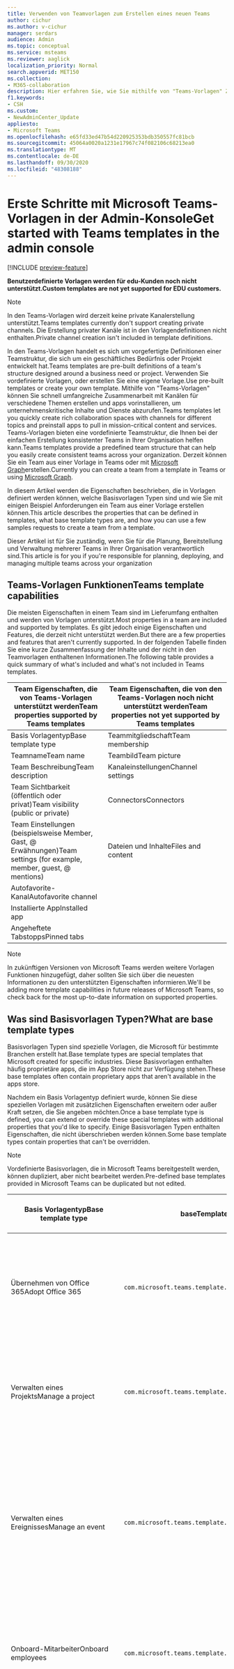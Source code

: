 ```yaml
---
title: Verwenden von Teamvorlagen zum Erstellen eines neuen Teams
author: cichur
ms.author: v-cichur
manager: serdars
audience: Admin
ms.topic: conceptual
ms.service: msteams
ms.reviewer: aaglick
localization_priority: Normal
search.appverid: MET150
ms.collection:
- M365-collaboration
description: Hier erfahren Sie, wie Sie mithilfe von "Teams-Vorlagen" Zusammenarbeits Räume mit Kanälen für verschiedene Themen über vorinstallierte Vorlagen erstellen.
f1.keywords:
- CSH
ms.custom:
- NewAdminCenter_Update
appliesto:
- Microsoft Teams
ms.openlocfilehash: e65fd33ed47b54d220925353bdb350557fc81bcb
ms.sourcegitcommit: 45064a0020a1231e17967c74f082106c68213ea0
ms.translationtype: MT
ms.contentlocale: de-DE
ms.lasthandoff: 09/30/2020
ms.locfileid: "48308188"
---
```

# <a name="get-started-with-teams-templates-in-the-admin-console"></a><span data-ttu-id="b70c5-103">Erste Schritte mit Microsoft Teams-Vorlagen in der Admin-Konsole</span><span class="sxs-lookup"><span data-stu-id="b70c5-103">Get started with Teams templates in the admin console</span></span>

[!INCLUDE [preview-feature](includes/preview-feature.md)]

<span data-ttu-id="b70c5-104">**Benutzerdefinierte Vorlagen werden für edu-Kunden noch nicht unterstützt.**</span><span class="sxs-lookup"><span data-stu-id="b70c5-104">**Custom templates are not yet supported for EDU customers.**</span></span>

> [!NOTE]
> <span data-ttu-id="b70c5-105">In den Teams-Vorlagen wird derzeit keine private Kanalerstellung unterstützt.</span><span class="sxs-lookup"><span data-stu-id="b70c5-105">Teams templates currently don't support creating private channels.</span></span> <span data-ttu-id="b70c5-106">Die Erstellung privater Kanäle ist in den Vorlagendefinitionen nicht enthalten.</span><span class="sxs-lookup"><span data-stu-id="b70c5-106">Private channel creation isn't included in template definitions.</span></span>

<span data-ttu-id="b70c5-107">In den Teams-Vorlagen handelt es sich um vorgefertigte Definitionen einer Teamstruktur, die sich um ein geschäftliches Bedürfnis oder Projekt entwickelt hat.</span><span class="sxs-lookup"><span data-stu-id="b70c5-107">Teams templates are pre-built definitions of a team's structure designed around a business need or project.</span></span> <span data-ttu-id="b70c5-108">Verwenden Sie vordefinierte Vorlagen, oder erstellen Sie eine eigene Vorlage.</span><span class="sxs-lookup"><span data-stu-id="b70c5-108">Use pre-built templates or create your own template.</span></span> <span data-ttu-id="b70c5-109">Mithilfe von "Teams-Vorlagen" können Sie schnell umfangreiche Zusammenarbeit mit Kanälen für verschiedene Themen erstellen und apps vorinstallieren, um unternehmenskritische Inhalte und Dienste abzurufen.</span><span class="sxs-lookup"><span data-stu-id="b70c5-109">Teams templates let you quickly create rich collaboration spaces with channels for different topics and preinstall apps to pull in mission-critical content and services.</span></span> <span data-ttu-id="b70c5-110">Teams-Vorlagen bieten eine vordefinierte Teamstruktur, die Ihnen bei der einfachen Erstellung konsistenter Teams in Ihrer Organisation helfen kann.</span><span class="sxs-lookup"><span data-stu-id="b70c5-110">Teams templates provide a predefined team structure that can help you easily create consistent teams across your organization.</span></span> <span data-ttu-id="b70c5-111">Derzeit können Sie ein Team aus einer Vorlage in Teams oder mit [Microsoft Graph](get-started-with-teams-templates.md)erstellen.</span><span class="sxs-lookup"><span data-stu-id="b70c5-111">Currently you can create a team from a template in Teams or using [Microsoft Graph](get-started-with-teams-templates.md).</span></span>

<span data-ttu-id="b70c5-112">In diesem Artikel werden die Eigenschaften beschrieben, die in Vorlagen definiert werden können, welche Basisvorlagen Typen sind und wie Sie mit einigen Beispiel Anforderungen ein Team aus einer Vorlage erstellen können.</span><span class="sxs-lookup"><span data-stu-id="b70c5-112">This article describes the properties that can be defined in templates, what base template types are, and how you can use a few samples requests to create a team from a template.</span></span>

<span data-ttu-id="b70c5-113">Dieser Artikel ist für Sie zuständig, wenn Sie für die Planung, Bereitstellung und Verwaltung mehrerer Teams in Ihrer Organisation verantwortlich sind.</span><span class="sxs-lookup"><span data-stu-id="b70c5-113">This article is for you if you're responsible for planning, deploying, and managing multiple teams across your organization</span></span>

## <a name="teams-template-capabilities"></a><span data-ttu-id="b70c5-114">Teams-Vorlagen Funktionen</span><span class="sxs-lookup"><span data-stu-id="b70c5-114">Teams template capabilities</span></span>

<span data-ttu-id="b70c5-115">Die meisten Eigenschaften in einem Team sind im Lieferumfang enthalten und werden von Vorlagen unterstützt.</span><span class="sxs-lookup"><span data-stu-id="b70c5-115">Most properties in a team are included and supported by templates.</span></span> <span data-ttu-id="b70c5-116">Es gibt jedoch einige Eigenschaften und Features, die derzeit nicht unterstützt werden.</span><span class="sxs-lookup"><span data-stu-id="b70c5-116">But there are a few properties and features that aren't currently supported.</span></span> <span data-ttu-id="b70c5-117">In der folgenden Tabelle finden Sie eine kurze Zusammenfassung der Inhalte und der nicht in den Teamvorlagen enthaltenen Informationen.</span><span class="sxs-lookup"><span data-stu-id="b70c5-117">The following table provides a quick summary of what's included and what's not included in Teams templates.</span></span>

| <span data-ttu-id="b70c5-118">**Team Eigenschaften, die von Teams-Vorlagen unterstützt werden**</span><span class="sxs-lookup"><span data-stu-id="b70c5-118">**Team properties supported by Teams templates**</span></span> | <span data-ttu-id="b70c5-119">**Team Eigenschaften, die von den Teams-Vorlagen noch nicht unterstützt werden**</span><span class="sxs-lookup"><span data-stu-id="b70c5-119">**Team properties not yet supported by Teams templates**</span></span> |
| ------------------------------------------------ | -------------------------------------------------------- |
| <span data-ttu-id="b70c5-120">Basis Vorlagentyp</span><span class="sxs-lookup"><span data-stu-id="b70c5-120">Base template type</span></span> | <span data-ttu-id="b70c5-121">Teammitgliedschaft</span><span class="sxs-lookup"><span data-stu-id="b70c5-121">Team membership</span></span> |
| <span data-ttu-id="b70c5-122">Teamname</span><span class="sxs-lookup"><span data-stu-id="b70c5-122">Team name</span></span> | <span data-ttu-id="b70c5-123">Teambild</span><span class="sxs-lookup"><span data-stu-id="b70c5-123">Team picture</span></span> |
| <span data-ttu-id="b70c5-124">Team Beschreibung</span><span class="sxs-lookup"><span data-stu-id="b70c5-124">Team description</span></span> | <span data-ttu-id="b70c5-125">Kanaleinstellungen</span><span class="sxs-lookup"><span data-stu-id="b70c5-125">Channel settings</span></span> |
| <span data-ttu-id="b70c5-126">Team Sichtbarkeit (öffentlich oder privat)</span><span class="sxs-lookup"><span data-stu-id="b70c5-126">Team visibility (public or private)</span></span> | <span data-ttu-id="b70c5-127">Connectors</span><span class="sxs-lookup"><span data-stu-id="b70c5-127">Connectors</span></span> |
| <span data-ttu-id="b70c5-128">Team Einstellungen (beispielsweise Member, Gast, @ Erwähnungen)</span><span class="sxs-lookup"><span data-stu-id="b70c5-128">Team settings (for example, member, guest, @ mentions)</span></span> | <span data-ttu-id="b70c5-129">Dateien und Inhalte</span><span class="sxs-lookup"><span data-stu-id="b70c5-129">Files and content</span></span> |
| <span data-ttu-id="b70c5-130">Autofavorite-Kanal</span><span class="sxs-lookup"><span data-stu-id="b70c5-130">Autofavorite channel</span></span> | |
| <span data-ttu-id="b70c5-131">Installierte App</span><span class="sxs-lookup"><span data-stu-id="b70c5-131">Installed app</span></span> | |
| <span data-ttu-id="b70c5-132">Angeheftete Tabstopps</span><span class="sxs-lookup"><span data-stu-id="b70c5-132">Pinned tabs</span></span> | |

> [!NOTE]
> <span data-ttu-id="b70c5-133">In zukünftigen Versionen von Microsoft Teams werden weitere Vorlagen Funktionen hinzugefügt, daher sollten Sie sich über die neuesten Informationen zu den unterstützten Eigenschaften informieren.</span><span class="sxs-lookup"><span data-stu-id="b70c5-133">We'll be adding more template capabilities in future releases of Microsoft Teams, so check back for the most up-to-date information on supported properties.</span></span>

## <a name="what-are-base-template-types"></a><span data-ttu-id="b70c5-134">Was sind Basisvorlagen Typen?</span><span class="sxs-lookup"><span data-stu-id="b70c5-134">What are base template types</span></span>

<span data-ttu-id="b70c5-135">Basisvorlagen Typen sind spezielle Vorlagen, die Microsoft für bestimmte Branchen erstellt hat.</span><span class="sxs-lookup"><span data-stu-id="b70c5-135">Base template types are special templates that Microsoft created for specific industries.</span></span> <span data-ttu-id="b70c5-136">Diese Basisvorlagen enthalten häufig proprietäre apps, die im App Store nicht zur Verfügung stehen.</span><span class="sxs-lookup"><span data-stu-id="b70c5-136">These base templates often contain proprietary apps that aren't available in the apps store.</span></span>

<span data-ttu-id="b70c5-137">Nachdem ein Basis Vorlagentyp definiert wurde, können Sie diese speziellen Vorlagen mit zusätzlichen Eigenschaften erweitern oder außer Kraft setzen, die Sie angeben möchten.</span><span class="sxs-lookup"><span data-stu-id="b70c5-137">Once a base template type is defined, you can extend or override these special templates with additional properties that you'd like to specify.</span></span> <span data-ttu-id="b70c5-138">Einige Basisvorlagen Typen enthalten Eigenschaften, die nicht überschrieben werden können.</span><span class="sxs-lookup"><span data-stu-id="b70c5-138">Some base template types contain properties that can't be overridden.</span></span>

> [!NOTE]
> <span data-ttu-id="b70c5-139">Vordefinierte Basisvorlagen, die in Microsoft Teams bereitgestellt werden, können dupliziert, aber nicht bearbeitet werden.</span><span class="sxs-lookup"><span data-stu-id="b70c5-139">Pre-defined base templates provided in Microsoft Teams can be duplicated but not edited.</span></span>

| <span data-ttu-id="b70c5-140">Basis Vorlagentyp</span><span class="sxs-lookup"><span data-stu-id="b70c5-140">Base template type</span></span> | <span data-ttu-id="b70c5-141">baseTemplateId</span><span class="sxs-lookup"><span data-stu-id="b70c5-141">baseTemplateId</span></span> | <span data-ttu-id="b70c5-142">Eigenschaften, die mit dieser Basisvorlage geliefert werden</span><span class="sxs-lookup"><span data-stu-id="b70c5-142">Properties that come with this base template</span></span> |
| ------------------ |----|----------------------------------------------------- |
| <span data-ttu-id="b70c5-143">Übernehmen von Office 365</span><span class="sxs-lookup"><span data-stu-id="b70c5-143">Adopt Office 365</span></span> |`com.microsoft.teams.template.AdoptOffice365`|  <span data-ttu-id="b70c5-144">Kanäle</span><span class="sxs-lookup"><span data-stu-id="b70c5-144">Channels:</span></span> <ul><li><span data-ttu-id="b70c5-145">Allgemein</span><span class="sxs-lookup"><span data-stu-id="b70c5-145">General</span></span></li> <li><span data-ttu-id="b70c5-146">Ankündigungen</span><span class="sxs-lookup"><span data-stu-id="b70c5-146">Announcements</span></span></li> <li><span data-ttu-id="b70c5-147">Champions Corner</span><span class="sxs-lookup"><span data-stu-id="b70c5-147">Champions corner</span></span></li> <li><span data-ttu-id="b70c5-148">Team Formulare</span><span class="sxs-lookup"><span data-stu-id="b70c5-148">Team forms</span></span></li></ul> <span data-ttu-id="b70c5-149">Apps</span><span class="sxs-lookup"><span data-stu-id="b70c5-149">Apps:</span></span> <ul><li><span data-ttu-id="b70c5-150">Wiki-</span><span class="sxs-lookup"><span data-stu-id="b70c5-150">Wiki</span></span></li>  <li><span data-ttu-id="b70c5-151">Kalender</span><span class="sxs-lookup"><span data-stu-id="b70c5-151">Calendar</span></span></li> |
| <span data-ttu-id="b70c5-152">Verwalten eines Projekts</span><span class="sxs-lookup"><span data-stu-id="b70c5-152">Manage a project</span></span> |`com.microsoft.teams.template.ManageAProject`| <span data-ttu-id="b70c5-153">Kanäle</span><span class="sxs-lookup"><span data-stu-id="b70c5-153">Channels:</span></span> <ul><li><span data-ttu-id="b70c5-154">Allgemein</span><span class="sxs-lookup"><span data-stu-id="b70c5-154">General</span></span></li> <li><span data-ttu-id="b70c5-155">Ankündigungen</span><span class="sxs-lookup"><span data-stu-id="b70c5-155">Announcements</span></span></li> <li><span data-ttu-id="b70c5-156">Ressourcen</span><span class="sxs-lookup"><span data-stu-id="b70c5-156">Resources</span></span></li> <li><span data-ttu-id="b70c5-157">Planung</span><span class="sxs-lookup"><span data-stu-id="b70c5-157">Planning</span></span></li></ul> <span data-ttu-id="b70c5-158">Apps</span><span class="sxs-lookup"><span data-stu-id="b70c5-158">Apps:</span></span><ul><li><span data-ttu-id="b70c5-159">Wiki-</span><span class="sxs-lookup"><span data-stu-id="b70c5-159">Wiki</span></span></li><li><span data-ttu-id="b70c5-160">OneNote</span><span class="sxs-lookup"><span data-stu-id="b70c5-160">OneNote</span></span></li></ul> |
| <span data-ttu-id="b70c5-161">Verwalten eines Ereignisses</span><span class="sxs-lookup"><span data-stu-id="b70c5-161">Manage an event</span></span>|`com.microsoft.teams.template.ManageAnEvent` | <span data-ttu-id="b70c5-162">Kanäle</span><span class="sxs-lookup"><span data-stu-id="b70c5-162">Channels:</span></span> <ul><li><span data-ttu-id="b70c5-163">Allgemein</span><span class="sxs-lookup"><span data-stu-id="b70c5-163">General</span></span></li> <li><span data-ttu-id="b70c5-164">Ankündigungen</span><span class="sxs-lookup"><span data-stu-id="b70c5-164">Announcements</span></span></li> <li><span data-ttu-id="b70c5-165">Budget</span><span class="sxs-lookup"><span data-stu-id="b70c5-165">Budget</span></span></li> <li><span data-ttu-id="b70c5-166">Inhalt</span><span class="sxs-lookup"><span data-stu-id="b70c5-166">Content</span></span></li><li><span data-ttu-id="b70c5-167">Logistik</span><span class="sxs-lookup"><span data-stu-id="b70c5-167">Logistics</span></span></li> <li><span data-ttu-id="b70c5-168">Planung</span><span class="sxs-lookup"><span data-stu-id="b70c5-168">Planning</span></span></li> <li> <span data-ttu-id="b70c5-169">Marketing und PR</span><span class="sxs-lookup"><span data-stu-id="b70c5-169">Marketing and PR</span></span></li></ul> <span data-ttu-id="b70c5-170">Apps</span><span class="sxs-lookup"><span data-stu-id="b70c5-170">Apps:</span></span><ul><li><span data-ttu-id="b70c5-171">Wiki-</span><span class="sxs-lookup"><span data-stu-id="b70c5-171">Wiki</span></span></li><li><span data-ttu-id="b70c5-172">Website</span><span class="sxs-lookup"><span data-stu-id="b70c5-172">Website</span></span></li> <li><span data-ttu-id="b70c5-173">YouTube</span><span class="sxs-lookup"><span data-stu-id="b70c5-173">YouTube</span></span></li> <li><span data-ttu-id="b70c5-174">Planner</span><span class="sxs-lookup"><span data-stu-id="b70c5-174">Planner</span></span></li> <li><span data-ttu-id="b70c5-175">OneNote</span><span class="sxs-lookup"><span data-stu-id="b70c5-175">OneNote</span></span></li></ul> |
|<span data-ttu-id="b70c5-176">Onboard-Mitarbeiter</span><span class="sxs-lookup"><span data-stu-id="b70c5-176">Onboard employees</span></span>|`com.microsoft.teams.template.OnboardEmployees` | <span data-ttu-id="b70c5-177">Kanäle</span><span class="sxs-lookup"><span data-stu-id="b70c5-177">Channels:</span></span> <ul><li><span data-ttu-id="b70c5-178">Allgemein</span><span class="sxs-lookup"><span data-stu-id="b70c5-178">General</span></span></li> <li><span data-ttu-id="b70c5-179">Ankündigungen</span><span class="sxs-lookup"><span data-stu-id="b70c5-179">Announcements</span></span></li> <li><span data-ttu-id="b70c5-180">Mitarbeiter-Chat</span><span class="sxs-lookup"><span data-stu-id="b70c5-180">Employee chat</span></span></li> <li><span data-ttu-id="b70c5-181">Schulungen</span><span class="sxs-lookup"><span data-stu-id="b70c5-181">Training</span></span></li></ul><span data-ttu-id="b70c5-182">Apps</span><span class="sxs-lookup"><span data-stu-id="b70c5-182">Apps:</span></span><ul><li><span data-ttu-id="b70c5-183">Wiki-</span><span class="sxs-lookup"><span data-stu-id="b70c5-183">Wiki</span></span></li><li><span data-ttu-id="b70c5-184">Gemeinschaften</span><span class="sxs-lookup"><span data-stu-id="b70c5-184">Communities</span></span></li></ul>|
|<span data-ttu-id="b70c5-185">Organisieren des Helpdesks</span><span class="sxs-lookup"><span data-stu-id="b70c5-185">Organize help desk</span></span>| `com.microsoft.teams.template.OrganizeHelpDesk`|<span data-ttu-id="b70c5-186">Kanäle</span><span class="sxs-lookup"><span data-stu-id="b70c5-186">Channels:</span></span><ul><li><span data-ttu-id="b70c5-187">Allgemein</span><span class="sxs-lookup"><span data-stu-id="b70c5-187">General</span></span></li><li><span data-ttu-id="b70c5-188">Ankündigungen</span><span class="sxs-lookup"><span data-stu-id="b70c5-188">Announcements</span></span></li><li><span data-ttu-id="b70c5-189">Häufig gestellte Fragen</span><span class="sxs-lookup"><span data-stu-id="b70c5-189">FAQ</span></span></li></ul><span data-ttu-id="b70c5-190">Apps</span><span class="sxs-lookup"><span data-stu-id="b70c5-190">Apps:</span></span><ul><li><span data-ttu-id="b70c5-191">Wiki-</span><span class="sxs-lookup"><span data-stu-id="b70c5-191">Wiki</span></span></li><li><span data-ttu-id="b70c5-192">OneNote</span><span class="sxs-lookup"><span data-stu-id="b70c5-192">OneNote</span></span></li></ul> |
| <span data-ttu-id="b70c5-193">Zusammenarbeit bei der Patientenversorgung</span><span class="sxs-lookup"><span data-stu-id="b70c5-193">Collaborate on patient care</span></span>| `healthcareWard `| <span data-ttu-id="b70c5-194">Kanäle</span><span class="sxs-lookup"><span data-stu-id="b70c5-194">Channels:</span></span><ul><li><span data-ttu-id="b70c5-195">Allgemein</span><span class="sxs-lookup"><span data-stu-id="b70c5-195">General</span></span></li><li><span data-ttu-id="b70c5-196">Ankündigungen</span><span class="sxs-lookup"><span data-stu-id="b70c5-196">Announcements</span></span></li><li><span data-ttu-id="b70c5-197">Kauert</span><span class="sxs-lookup"><span data-stu-id="b70c5-197">Huddles</span></span></li><li><span data-ttu-id="b70c5-198">Runden</span><span class="sxs-lookup"><span data-stu-id="b70c5-198">Rounds</span></span></li><li><span data-ttu-id="b70c5-199">Personal</span><span class="sxs-lookup"><span data-stu-id="b70c5-199">Staffing</span></span></li><li><span data-ttu-id="b70c5-200">Schulungen</span><span class="sxs-lookup"><span data-stu-id="b70c5-200">Training</span></span></li></ul> <span data-ttu-id="b70c5-201">Apps</span><span class="sxs-lookup"><span data-stu-id="b70c5-201">Apps:</span></span> <ul><li><span data-ttu-id="b70c5-202">Wiki-</span><span class="sxs-lookup"><span data-stu-id="b70c5-202">Wiki</span></span></li>|
| <span data-ttu-id="b70c5-203">Zusammenarbeiten an globaler Krise oder Veranstaltung</span><span class="sxs-lookup"><span data-stu-id="b70c5-203">Collaborate on global crisis or event</span></span> |`com.microsoft.teams.template.CollaborateOnAGlobalCrisisOrEvent`| <span data-ttu-id="b70c5-204">Kanäle</span><span class="sxs-lookup"><span data-stu-id="b70c5-204">Channels:</span></span> <ul><li><span data-ttu-id="b70c5-205">Allgemein</span><span class="sxs-lookup"><span data-stu-id="b70c5-205">General</span></span><li><span data-ttu-id="b70c5-206">Ankündigungen</span><span class="sxs-lookup"><span data-stu-id="b70c5-206">Announcements</span></span></li><li><span data-ttu-id="b70c5-207">Welt Nachrichten</span><span class="sxs-lookup"><span data-stu-id="b70c5-207">World news</span></span></li><li><span data-ttu-id="b70c5-208">Business Continuity</span><span class="sxs-lookup"><span data-stu-id="b70c5-208">Business continuity</span></span></li><li><span data-ttu-id="b70c5-209">Remote arbeiten</span><span class="sxs-lookup"><span data-stu-id="b70c5-209">Remote working</span></span></li><li><span data-ttu-id="b70c5-210">Interne Comms</span><span class="sxs-lookup"><span data-stu-id="b70c5-210">Internal comms</span></span></li><li><span data-ttu-id="b70c5-211">Externe Comms</span><span class="sxs-lookup"><span data-stu-id="b70c5-211">External comms</span></span></li><li><span data-ttu-id="b70c5-212">Kundenreklamationen</span><span class="sxs-lookup"><span data-stu-id="b70c5-212">Customer complaints</span></span></li><li><span data-ttu-id="b70c5-213">Kudos</span><span class="sxs-lookup"><span data-stu-id="b70c5-213">Kudos</span></span></li><li><span data-ttu-id="b70c5-214">Executive-Update</span><span class="sxs-lookup"><span data-stu-id="b70c5-214">Executive update</span></span></li></ul><span data-ttu-id="b70c5-215">Apps</span><span class="sxs-lookup"><span data-stu-id="b70c5-215">Apps:</span></span> <ul><li><span data-ttu-id="b70c5-216">Lob</span><span class="sxs-lookup"><span data-stu-id="b70c5-216">Praise</span></span></li><li><span data-ttu-id="b70c5-217">Wiki-</span><span class="sxs-lookup"><span data-stu-id="b70c5-217">Wiki</span></span></li><li><span data-ttu-id="b70c5-218">Website</span><span class="sxs-lookup"><span data-stu-id="b70c5-218">Website</span></span></li></ul>|
|<span data-ttu-id="b70c5-219">Zusammenarbeiten in einer Bankfiliale</span><span class="sxs-lookup"><span data-stu-id="b70c5-219">Collaborate within a bank branch</span></span>| `com.microsoft.teams.template.CollaborateWithinABankBranch `|<span data-ttu-id="b70c5-220">Kanäle</span><span class="sxs-lookup"><span data-stu-id="b70c5-220">Channels:</span></span> <ul><li><span data-ttu-id="b70c5-221">Allgemein</span><span class="sxs-lookup"><span data-stu-id="b70c5-221">General</span></span><li><span data-ttu-id="b70c5-222">Ankündigungen</span><span class="sxs-lookup"><span data-stu-id="b70c5-222">Announcements</span></span></li><li><span data-ttu-id="b70c5-223">Kauert</span><span class="sxs-lookup"><span data-stu-id="b70c5-223">Huddles</span></span></li><li><span data-ttu-id="b70c5-224">Kundenbesprechungen</span><span class="sxs-lookup"><span data-stu-id="b70c5-224">Customer meetings</span></span></li><li><span data-ttu-id="b70c5-225">Coaching</span><span class="sxs-lookup"><span data-stu-id="b70c5-225">Coaching</span></span></li><li><span data-ttu-id="b70c5-226">Qualifikationsentwicklung</span><span class="sxs-lookup"><span data-stu-id="b70c5-226">Skills development</span></span></li><li><span data-ttu-id="b70c5-227">Kreditbearbeitung</span><span class="sxs-lookup"><span data-stu-id="b70c5-227">Loan processing</span></span></li><li><span data-ttu-id="b70c5-228">Kundenreklamationen</span><span class="sxs-lookup"><span data-stu-id="b70c5-228">Customer complaints</span></span></li><li><span data-ttu-id="b70c5-229">Kudos</span><span class="sxs-lookup"><span data-stu-id="b70c5-229">Kudos</span></span></li><li><span data-ttu-id="b70c5-230">Lustige Sachen</span><span class="sxs-lookup"><span data-stu-id="b70c5-230">Fun stuff</span></span></li><li><span data-ttu-id="b70c5-231">Compliance</span><span class="sxs-lookup"><span data-stu-id="b70c5-231">Compliance</span></span></li></ul>|
|<span data-ttu-id="b70c5-232">Koordinieren der Vorfall Antwort</span><span class="sxs-lookup"><span data-stu-id="b70c5-232">Coordinate incident response</span></span>| `com.microsoft.teams.template.CoordinateIncidentResponse`|<span data-ttu-id="b70c5-233">Kanäle</span><span class="sxs-lookup"><span data-stu-id="b70c5-233">Channels:</span></span> <ul><li><span data-ttu-id="b70c5-234">Allgemein</span><span class="sxs-lookup"><span data-stu-id="b70c5-234">General</span></span><li><span data-ttu-id="b70c5-235">Ankündigungen</span><span class="sxs-lookup"><span data-stu-id="b70c5-235">Announcements</span></span></li><li><span data-ttu-id="b70c5-236">Logistik</span><span class="sxs-lookup"><span data-stu-id="b70c5-236">Logistics</span></span></li><li><span data-ttu-id="b70c5-237">Planung</span><span class="sxs-lookup"><span data-stu-id="b70c5-237">Planning</span></span></li><li><span data-ttu-id="b70c5-238">Recovery</span><span class="sxs-lookup"><span data-stu-id="b70c5-238">Recovery</span></span></li><li><span data-ttu-id="b70c5-239">Dringend</span><span class="sxs-lookup"><span data-stu-id="b70c5-239">Urgent</span></span></li></ul> <span data-ttu-id="b70c5-240">Apps</span><span class="sxs-lookup"><span data-stu-id="b70c5-240">Apps:</span></span> <ul><li><span data-ttu-id="b70c5-241">Wiki-</span><span class="sxs-lookup"><span data-stu-id="b70c5-241">Wiki</span></span></li><li><span data-ttu-id="b70c5-242">Excel</span><span class="sxs-lookup"><span data-stu-id="b70c5-242">Excel</span></span></li><li><span data-ttu-id="b70c5-243">OneNote</span><span class="sxs-lookup"><span data-stu-id="b70c5-243">OneNote</span></span></li><li><span data-ttu-id="b70c5-244">SharePoint</span><span class="sxs-lookup"><span data-stu-id="b70c5-244">SharePoint</span></span></li><li><span data-ttu-id="b70c5-245">Planner</span><span class="sxs-lookup"><span data-stu-id="b70c5-245">Planner</span></span></li></ul>|
|<span data-ttu-id="b70c5-246">Krankenhaus</span><span class="sxs-lookup"><span data-stu-id="b70c5-246">Hospital</span></span>| <span data-ttu-id="b70c5-247">`healthcareHospita`l</span><span class="sxs-lookup"><span data-stu-id="b70c5-247">`healthcareHospita`l</span></span> |<span data-ttu-id="b70c5-248">Kanäle</span><span class="sxs-lookup"><span data-stu-id="b70c5-248">Channels:</span></span> <ul><li><span data-ttu-id="b70c5-249">Allgemein</span><span class="sxs-lookup"><span data-stu-id="b70c5-249">General</span></span><li><span data-ttu-id="b70c5-250">Ankündigungen</span><span class="sxs-lookup"><span data-stu-id="b70c5-250">Announcements</span></span></li><li><span data-ttu-id="b70c5-251">Compliance</span><span class="sxs-lookup"><span data-stu-id="b70c5-251">Compliance</span></span></li><li><span data-ttu-id="b70c5-252">Freiheits</span><span class="sxs-lookup"><span data-stu-id="b70c5-252">Custodial</span></span></li><li><span data-ttu-id="b70c5-253">Personalwesen</span><span class="sxs-lookup"><span data-stu-id="b70c5-253">Human resources</span></span></li><li><span data-ttu-id="b70c5-254">Apotheke</span><span class="sxs-lookup"><span data-stu-id="b70c5-254">Pharmacy</span></span></li></ul> <span data-ttu-id="b70c5-255">Apps</span><span class="sxs-lookup"><span data-stu-id="b70c5-255">Apps:</span></span> <ul><li><span data-ttu-id="b70c5-256">Wiki-</span><span class="sxs-lookup"><span data-stu-id="b70c5-256">Wiki</span></span></li></ul>|
|<span data-ttu-id="b70c5-257">Organisieren eines Shops</span><span class="sxs-lookup"><span data-stu-id="b70c5-257">Organize a store</span></span>| `retailStore` |<span data-ttu-id="b70c5-258">Kanäle</span><span class="sxs-lookup"><span data-stu-id="b70c5-258">Channels:</span></span> <ul><li><span data-ttu-id="b70c5-259">Allgemein</span><span class="sxs-lookup"><span data-stu-id="b70c5-259">General</span></span><li><span data-ttu-id="b70c5-260">UMSCHALT Übergabe</span><span class="sxs-lookup"><span data-stu-id="b70c5-260">Shift handoff</span></span></li><li><span data-ttu-id="b70c5-261">Lerntools</span><span class="sxs-lookup"><span data-stu-id="b70c5-261">Learning</span></span></li></ul> <span data-ttu-id="b70c5-262">Apps</span><span class="sxs-lookup"><span data-stu-id="b70c5-262">Apps:</span></span> <ul><li><span data-ttu-id="b70c5-263">Wiki-</span><span class="sxs-lookup"><span data-stu-id="b70c5-263">Wiki</span></span></li></ul>|
|<span data-ttu-id="b70c5-264">Qualität und Sicherheit</span><span class="sxs-lookup"><span data-stu-id="b70c5-264">Quality and safety</span></span> |`com.microsoft.teams.template.QualitySafety`|<span data-ttu-id="b70c5-265">Kanäle</span><span class="sxs-lookup"><span data-stu-id="b70c5-265">Channels:</span></span> <ul><li><span data-ttu-id="b70c5-266">Allgemein</span><span class="sxs-lookup"><span data-stu-id="b70c5-266">General</span></span><li><span data-ttu-id="b70c5-267">Ankündigungen</span><span class="sxs-lookup"><span data-stu-id="b70c5-267">Announcements</span></span></li><li><span data-ttu-id="b70c5-268">Zeile 1</span><span class="sxs-lookup"><span data-stu-id="b70c5-268">Line 1</span></span></li><li><span data-ttu-id="b70c5-269">Zeile 2</span><span class="sxs-lookup"><span data-stu-id="b70c5-269">Line 2</span></span></li><li><span data-ttu-id="b70c5-270">Zeile 3</span><span class="sxs-lookup"><span data-stu-id="b70c5-270">Line 3</span></span></li><li><span data-ttu-id="b70c5-271">Sicherheit</span><span class="sxs-lookup"><span data-stu-id="b70c5-271">Safety</span></span></li><li><span data-ttu-id="b70c5-272">Schulungen</span><span class="sxs-lookup"><span data-stu-id="b70c5-272">Training</span></span></li><li><span data-ttu-id="b70c5-273">Wartung</span><span class="sxs-lookup"><span data-stu-id="b70c5-273">Maintenance</span></span></li><li><span data-ttu-id="b70c5-274">Lustige Sachen</span><span class="sxs-lookup"><span data-stu-id="b70c5-274">Fun stuff</span></span></li></ul> <span data-ttu-id="b70c5-275">Apps</span><span class="sxs-lookup"><span data-stu-id="b70c5-275">Apps:</span></span> <ul><li><span data-ttu-id="b70c5-276">Wiki-</span><span class="sxs-lookup"><span data-stu-id="b70c5-276">Wiki</span></span></li></ul>|
|<span data-ttu-id="b70c5-277">Zusammenarbeit im Einzelhandel – Manager</span><span class="sxs-lookup"><span data-stu-id="b70c5-277">Retail - manager collaboration</span></span>| `retailManagerCollaboration` |<span data-ttu-id="b70c5-278">Kanäle</span><span class="sxs-lookup"><span data-stu-id="b70c5-278">Channels:</span></span> <ul><li><span data-ttu-id="b70c5-279">Allgemein</span><span class="sxs-lookup"><span data-stu-id="b70c5-279">General</span></span><li><span data-ttu-id="b70c5-280">Vorgänge</span><span class="sxs-lookup"><span data-stu-id="b70c5-280">Operations</span></span></li><li><span data-ttu-id="b70c5-281">Lerntools</span><span class="sxs-lookup"><span data-stu-id="b70c5-281">Learning</span></span></li></ul> <span data-ttu-id="b70c5-282">Apps</span><span class="sxs-lookup"><span data-stu-id="b70c5-282">Apps:</span></span> <ul><li><span data-ttu-id="b70c5-283">Wiki-</span><span class="sxs-lookup"><span data-stu-id="b70c5-283">Wiki</span></span></li></ul>|
||||

<span data-ttu-id="b70c5-284">Weitere Informationen zu den Vorlagenkategorien finden Sie in den folgenden Kategorien:</span><span class="sxs-lookup"><span data-stu-id="b70c5-284">For more information about the template categories, see the following categories:</span></span>

- [<span data-ttu-id="b70c5-285">Finanz Vorlagen</span><span class="sxs-lookup"><span data-stu-id="b70c5-285">Financial templates</span></span>](financial-teams-templates-in-the-admin-console.md)
- [<span data-ttu-id="b70c5-286">Allgemeine Vorlagen</span><span class="sxs-lookup"><span data-stu-id="b70c5-286">General templates</span></span>](general-teams-templates-in-the-admin-console.md)
- [<span data-ttu-id="b70c5-287">Government-Vorlagen</span><span class="sxs-lookup"><span data-stu-id="b70c5-287">Government templates</span></span>](government-teams-templates-in-the-admin-console.md)
- [<span data-ttu-id="b70c5-288">Healthcare-Vorlagen</span><span class="sxs-lookup"><span data-stu-id="b70c5-288">Healthcare templates</span></span>](expand-teams-across-your-org/healthcare/healthcare-templates-admin-console.md)
- [<span data-ttu-id="b70c5-289">Fertigungs Vorlagen</span><span class="sxs-lookup"><span data-stu-id="b70c5-289">Manufacturing templates</span></span>](manufacturing-teams-templates-in-the-admin-console.md)
- [<span data-ttu-id="b70c5-290">Einzelhandels Vorlagen</span><span class="sxs-lookup"><span data-stu-id="b70c5-290">Retail templates</span></span>](retail-teams-templates-in-the-admin-console.md)

## <a name="template-size-limits"></a><span data-ttu-id="b70c5-291">Größenbeschränkungen für Vorlagen</span><span class="sxs-lookup"><span data-stu-id="b70c5-291">Template size limits</span></span>

<span data-ttu-id="b70c5-292">Vorlagen sind auf eine bestimmte Anzahl von Kanälen, Registerkarten und apps limitiert.</span><span class="sxs-lookup"><span data-stu-id="b70c5-292">Templates are limited to a specific number of channels, tabs, and apps.</span></span>

 > [!Note]
 > <span data-ttu-id="b70c5-293">Sie können dem Team weitere Kanäle, Registerkarten und apps hinzufügen, nachdem es aus einer Vorlage erstellt wurde.</span><span class="sxs-lookup"><span data-stu-id="b70c5-293">You can add more channels, tabs, and apps to the team after it's been created from a template.</span></span>

|<span data-ttu-id="b70c5-294">Feature</span><span class="sxs-lookup"><span data-stu-id="b70c5-294">Feature</span></span> | <span data-ttu-id="b70c5-295">Limit</span><span class="sxs-lookup"><span data-stu-id="b70c5-295">Limit</span></span>|
|-|-|
|<span data-ttu-id="b70c5-296">Kanäle pro Vorlage</span><span class="sxs-lookup"><span data-stu-id="b70c5-296">Channels per template</span></span> | <span data-ttu-id="b70c5-297">15</span><span class="sxs-lookup"><span data-stu-id="b70c5-297">15</span></span> |
|<span data-ttu-id="b70c5-298">Tabstopps pro Kanal in einer Vorlage</span><span class="sxs-lookup"><span data-stu-id="b70c5-298">Tabs per channel in a template</span></span> | <span data-ttu-id="b70c5-299">20</span><span class="sxs-lookup"><span data-stu-id="b70c5-299">20</span></span> |
|<span data-ttu-id="b70c5-300">Apps pro Vorlage</span><span class="sxs-lookup"><span data-stu-id="b70c5-300">Apps per template</span></span> | <span data-ttu-id="b70c5-301">50</span><span class="sxs-lookup"><span data-stu-id="b70c5-301">50</span></span>|
|||

<span data-ttu-id="b70c5-302">Weitere Informationen finden Sie unter [Grenzwerte und Spezifikationen von Teams](limits-specifications-teams.md) .</span><span class="sxs-lookup"><span data-stu-id="b70c5-302">See [Limits and specifications of Teams](limits-specifications-teams.md) for more information.</span></span>

## <a name="related-topics"></a><span data-ttu-id="b70c5-303">Verwandte Themen</span><span class="sxs-lookup"><span data-stu-id="b70c5-303">Related topics</span></span>

- [<span data-ttu-id="b70c5-304">Erstellen einer benutzerdefinierten Teamvorlage</span><span class="sxs-lookup"><span data-stu-id="b70c5-304">Create a custom team template</span></span>](create-a-team-template.md)
- [<span data-ttu-id="b70c5-305">Erstellen einer Teamvorlage aus einer vorhandenen Teamvorlage</span><span class="sxs-lookup"><span data-stu-id="b70c5-305">Create a team template from an existing team template</span></span>](create-template-from-existing-template.md)
- [<span data-ttu-id="b70c5-306">Erstellen einer Vorlage aus einem vorhandenen Team</span><span class="sxs-lookup"><span data-stu-id="b70c5-306">Create a template from an existing team</span></span>](create-template-from-existing-team.md)

